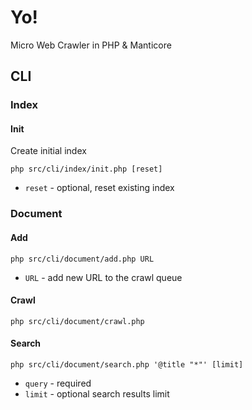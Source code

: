 # Yo!

Micro Web Crawler in PHP & Manticore

## CLI

### Index

#### Init

Create initial index

```
php src/cli/index/init.php [reset]
```
* `reset` - optional, reset existing index

### Document

#### Add

```
php src/cli/document/add.php URL
```
* `URL` - add new URL to the crawl queue

#### Crawl

```
php src/cli/document/crawl.php
```

#### Search

```
php src/cli/document/search.php '@title "*"' [limit]
```
* `query` - required
* `limit` - optional search results limit